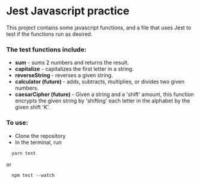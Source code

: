 # Jest Javascript practice
This project contains some javascript functions, and a file that uses Jest to test if the functions run as desired.

### The test functions include:
- <b>sum</b> - sums 2 numbers and returns the result.  
- <b>capitalize</b> - capitalizes the first letter in a string.  
- <b>reverseString </b>- reverses a given string.   
- <b>calculator (future) </b>- adds, subtracts, multiplies, or divides two given numbers.  
- <b>caesarCipher (future) </b>- Given a string and a 'shift' amount, this function encrypts the given string by 'shifting' each letter in the alphabet by the given shift 'K'.  

### To use: 
- Clone the repository
- In the terminal, run 
```
  yarn test
```
or 
```
  npm test --watch
```